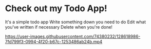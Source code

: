 # Check out my Todo App! 

It's a simple todo app
Write something down you need to do 
Edit what you've written if necessary
Delete when you're done! 


https://user-images.githubusercontent.com/74380232/128618986-7fd799f3-0994-4f20-b67c-1253486ab24b.mp4


